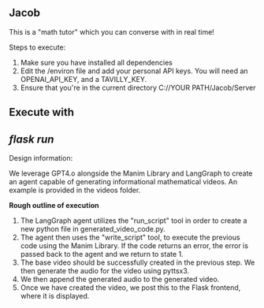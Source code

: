 Jacob
-----------

This is a "math tutor" which you can converse with in real time! 

Steps to execute:

1. Make sure you have installed all dependencies
2. Edit the /environ file and add your personal API keys. You will need an OPENAI_API_KEY, and a TAVILLY_KEY.
3. Ensure that you're in the current directory C://YOUR PATH/Jacob/Server

Execute with
-----------------
*flask run*
-----------

Design information:

We leverage GPT4.o alongside the Manim Library and LangGraph to create an agent capable of generating informational mathematical videos. An example is provided in the videos folder.

**Rough outline of execution**

1. The LangGraph agent utilizes the "run_script" tool in order to create a new python file in generated_video_code.py.
2. The agent then uses the "write_script" tool, to execute the previous code using the Manim Library. If the code returns an error, the error is passed back to the agent and we return to state 1.
3. The base video should be successfully created in the previous step. We then  generate the audio for the video using pyttsx3.
4. We then append the generated audio to the generated video.
5. Once we have created the video, we post this to the Flask frontend, where it is displayed.




